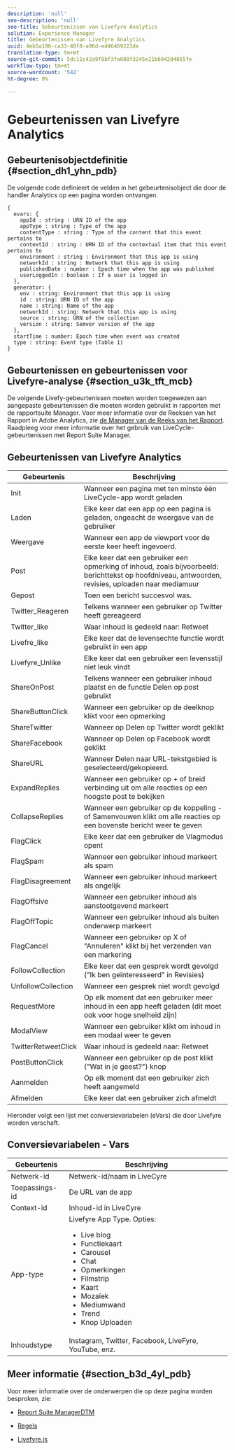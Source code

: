 ```yaml
---
description: 'null'
seo-description: 'null'
seo-title: Gebeurtenissen van Livefyre Analytics
solution: Experience Manager
title: Gebeurtenissen van Livefyre Analytics
uuid: 4eb5a196-ca33-40f8-a96d-ed46469223de
translation-type: tm+mt
source-git-commit: 5dc11c42a9f8bf3fa088f3245e21b6942d4865fe
workflow-type: tm+mt
source-wordcount: '542'
ht-degree: 0%

---
```



# Gebeurtenissen van Livefyre Analytics

## Gebeurtenisobjectdefinitie {#section_dh1_yhn_pdb}

De volgende code definieert de velden in het gebeurtenisobject die door de handler Analytics op een pagina worden ontvangen.

```
{
  evars: {
    appId : string : URN ID of the app
    appType : string : Type of the app
    contentType : string : Type of the content that this event pertains to
    contextId : string : URN ID of the contextual item that this event pertains to
    environment : string : Environment that this app is using
    networkId : string : Network that this app is using
    publishedDate : number : Epoch time when the app was published
    userLoggedIn : boolean : If a user is logged in
  },
  generator: {
    env : string: Environment that this app is using
    id : string: URN ID of the app
    name : string: Name of the app
    networkId : string: Network that this app is using
    source : string: URN of the collection
    version : string: Semver version of the app
  },
  startTime : number: Epoch time when event was created
  type : string: Event type (Table 1)
}
```

## Gebeurtenissen en gebeurtenissen voor Livefyre-analyse {#section_u3k_tft_mcb}

De volgende Livefy-gebeurtenissen moeten worden toegewezen aan aangepaste gebeurtenissen die moeten worden gebruikt in rapporten met de rapportsuite Manager. Voor meer informatie over de Reeksen van het Rapport in Adobe Analytics, zie [de Manager van de Reeks van het Rapport](https://docs.adobe.com/content/help/en/analytics/admin/manage-report-suites/report-suites-admin.html). Raadpleeg [](../livefyre-analytics/c-use-livefyre-with-adobe-analytics.md#section_iks_kgd_4cb) voor meer informatie over het gebruik van LiveCycle-gebeurtenissen met Report Suite Manager.

## Gebeurtenissen van Livefyre Analytics

| Gebeurtenis | Beschrijving |
|---|---|
| Init | Wanneer een pagina met ten minste één LiveCycle-app wordt geladen |
| Laden | Elke keer dat een app op een pagina is geladen, ongeacht de weergave van de gebruiker |
| Weergave | Wanneer een app de viewport voor de eerste keer heeft ingevoerd. |
| Post | Elke keer dat een gebruiker een opmerking of inhoud, zoals bijvoorbeeld: berichttekst op hoofdniveau, antwoorden, revisies, uploaden naar mediamuur |
| Gepost | Toen een bericht succesvol was. |
| Twitter_Reageren | Telkens wanneer een gebruiker op Twitter heeft gereageerd |
| Twitter_like | Waar inhoud is gedeeld naar: Retweet |
| Livefre_like | Elke keer dat de levensechte functie wordt gebruikt in een app |
| Livefyre_Unlike | Elke keer dat een gebruiker een levensstijl niet leuk vindt |
| ShareOnPost | Telkens wanneer een gebruiker inhoud plaatst en de functie Delen op post gebruikt |
| ShareButtonClick | Wanneer een gebruiker op de deelknop klikt voor een opmerking |
| ShareTwitter | Wanneer op Delen op Twitter wordt geklikt |
| ShareFacebook | Wanneer op Delen op Facebook wordt geklikt |
| ShareURL | Wanneer Delen naar URL-tekstgebied is geselecteerd/gekopieerd. |
| ExpandReplies | Wanneer een gebruiker op + of breid verbinding uit om alle reacties op een hoogste post te bekijken |
| CollapseReplies | Wanneer een gebruiker op de koppeling - of Samenvouwen klikt om alle reacties op een bovenste bericht weer te geven |
| FlagClick | Elke keer dat een gebruiker de Vlagmodus opent |
| FlagSpam | Wanneer een gebruiker inhoud markeert als spam |
| FlagDisagreement | Wanneer een gebruiker inhoud markeert als ongelijk |
| FlagOffsive | Wanneer een gebruiker inhoud als aanstootgevend markeert |
| FlagOffTopic | Wanneer een gebruiker inhoud als buiten onderwerp markeert |
| FlagCancel | Wanneer een gebruiker op X of &quot;Annuleren&quot; klikt bij het verzenden van een markering |
| FollowCollection | Elke keer dat een gesprek wordt gevolgd (&quot;Ik ben geïnteresseerd&quot; in Revisies) |
| UnfollowCollection | Wanneer een gesprek niet wordt gevolgd |
| RequestMore | Op elk moment dat een gebruiker meer inhoud in een app heeft geladen (dit moet ook voor hoge snelheid zijn) |
| ModalView | Wanneer een gebruiker klikt om inhoud in een modaal weer te geven |
| TwitterRetweetClick | Waar inhoud is gedeeld naar: Retweet |
| PostButtonClick | Wanneer een gebruiker op de post klikt (&quot;Wat in je geest?&quot;) knop |
| Aanmelden | Op elk moment dat een gebruiker zich heeft aangemeld |
| Afmelden | Elke keer dat een gebruiker zich afmeldt |

Hieronder volgt een lijst met conversievariabelen (eVars) die door Livefyre worden verschaft.

## Conversievariabelen - Vars

| Gebeurtenis | Beschrijving |
|--- |--- |
| Netwerk-id | Netwerk-id/naam in LiveCyre |
| Toepassings-id | De URL van de app |
| Context-id | Inhoud-id in LiveCyre |
| App-type | Livefyre App Type. Opties: <br><ul><li>Live blog  </li><li> Functiekaart</li><li>Carousel</li><li>Chat </li><li>Opmerkingen</li><li>Filmstrip</li><li>Kaart</li><li>Mozaïek</li><li>Mediumwand</li><li>Trend</li><li>Knop Uploaden</li></ul> |
| Inhoudstype | Instagram, Twitter, Facebook, LiveFyre, YouTube, enz. |

## Meer informatie {#section_b3d_4yl_pdb}

Voor meer informatie over de onderwerpen die op deze pagina worden besproken, zie:

* [Report Suite ](https://docs.adobe.com/content/help/en/analytics/admin/manage-report-suites/report-suites-admin.html)[ManagerDTM](https://docs.adobe.com/content/help/en/livefyre/using/apps/filmstrip/c-filmstrip-app.html)

* [Regels](https://docs.adobe.com/content/help/en/dtm/using/resources/rules/create-rules.html)
* [Livefyre.js](/help/implementation/c-livefyre.js.md)